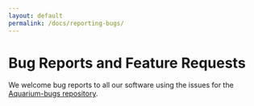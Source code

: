 ```yaml
---
layout: default
permalink: /docs/reporting-bugs/
---
```

# Bug Reports and Feature Requests

We welcome bug reports to all our software using the issues for the [Aquarium-bugs repository](https://github.com/klavinslab/aquarium-bugs).
